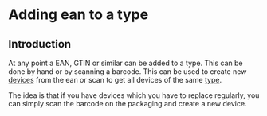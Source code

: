 # Adding ean to a type

## Introduction

At any point a EAN, GTIN or similar can be added to a type. This can be done by hand or by scanning a barcode. This 
can be used to create new [devices](device.md) from the ean or scan to get all devices of the same [type](type.md). 

The idea is that if you have devices which you have to replace regularly, you can simply scan the barcode on the 
packaging and create a new device.
